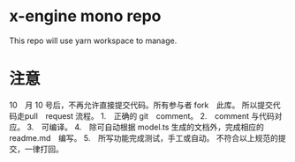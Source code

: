 # x-engine mono repo
This repo will use yarn workspace to manage.

# 注意
10　月 10 号后，不再允许直接提交代码。所有参与者 fork　此库。
所以提交代码走pull　request 流程。
  1.　正确的 git　comment。
  2.　comment 与代码对应。
  3.　可编译。
  4.　除可自动根据 model.ts 生成的文档外，完成相应的 readme.md　编写。
  5.　所写功能完成测试，手工或自动。
不符合以上规范的提交，一律打回。

